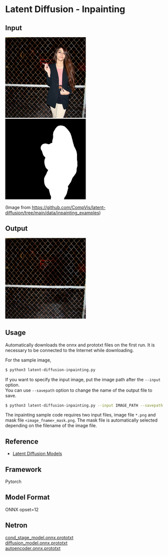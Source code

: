 # Latent Diffusion - Inpainting

## Input

<img src="demo.png" height="256px"/> <img src="demo_mask.png" height="256px"/>

(Image from https://github.com/CompVis/latent-diffusion/tree/main/data/inpainting_examples)

## Output

<img src="output.png" height="256px"/>

## Usage
Automatically downloads the onnx and prototxt files on the first run.
It is necessary to be connected to the Internet while downloading.

For the sample image,
```bash
$ python3 latent-diffusion-inpainting.py
```

If you want to specify the input image, put the image path after the `--input` option.  
You can use `--savepath` option to change the name of the output file to save.
```bash
$ python3 latent-diffusion-inpainting.py --input IMAGE_PATH --savepath SAVE_IMAGE_PATH
```

The inpainting sample code requires two input files, image file `*.png` and mask file `<image_fname>_mask.png`.
The mask file is automatically selected depending on the filename of the image file.

## Reference

- [Latent Diffusion Models](https://github.com/CompVis/latent-diffusion)

## Framework

Pytorch

## Model Format

ONNX opset=12

## Netron

[cond_stage_model.onnx.prototxt](https://netron.app/?url=https://storage.googleapis.com/ailia-models/latent-diffusion-inpainting/cond_stage_model.onnx.prototxt)  
[diffusion_model.onnx.prototxt](https://netron.app/?url=https://storage.googleapis.com/ailia-models/latent-diffusion-inpainting/diffusion_model.onnx.prototxt)  
[autoencoder.onnx.prototxt](https://netron.app/?url=https://storage.googleapis.com/ailia-models/latent-diffusion-inpainting/autoencoder.onnx.prototxt)

